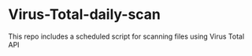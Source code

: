 # Virus-Total-daily-scan
This repo includes a scheduled script for scanning files using Virus Total API 
